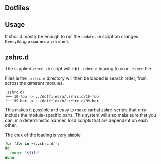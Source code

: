 Dotfiles
--------

## Usage

It should mostly be enough to run the `update.sh` script on changes. Everything assumes a `zsh` shell.

## zshrc.d

The supplied `zshrc.sh` script will add `.zshrc.d` loading to your `.zshrc`-file.

Files in the `.zshrc.d` directory will then be loaded in search order, from across
the different modules.

```
.zshrc.d/
├── 10-foo -> ../dotfiles/a/.zshrc.d/10-foo
└── 99-bar -> ../dotfiles/b/.zshrc.d/99-bar
```

This makes it possible and easy to make partial zshrc-scripts that only
include the module-specific parts. This system will also make sure that you can,
in a deterministic manner, load scripts that are dependent on each other.

The crux of the loading is very simple
```bash
for file in ~/.zshrc.d/*;
do
  source "$file"
done
```

